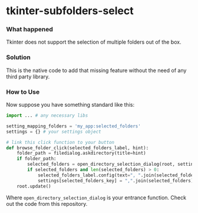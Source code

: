 # tkinter-subfolders-select

### What happened

Tkinter does not support the selection of multiple folders out of the box. 


### Solution

This is the native code to add that missing feature without the need of any third party library.


### How to Use

Now suppose you have something standard like this:


```python
import ... # any necessary libs

setting_mapping_folders = 'my_app:selected_folders'
settings = {} # your settings object

# link this click function to your button
def browse_folder_click(selected_folders_label, hint):
    folder_path = filedialog.askdirectory(title=hint)
    if folder_path:
        selected_folders = open_directory_selection_dialog(root, settings, selected_folders_key, folder_path)
        if selected_folders and len(selected_folders) > 0:
            selected_folders_label.config(text=", ".join(selected_folders))
            settings[selected_folders_key] = ",".join(selected_folders)
    root.update()
```

Where `open_directory_selection_dialog` is your entrance function. Check out the code from this repository.
